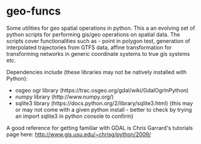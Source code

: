 # geo-funcs
Some utilities for geo spatial operations in python. This a an evolving set of python scripts for performing gis/geo operations on spatial data. The scripts cover functionalities such as - point in polygon test, generation of interpolated trajectories from GTFS data, affine transformation for transforming networks in generic coordinate systems to true gis systems etc. 

Dependencies include (these libraries may not be natively installed with Python): 
<ul style="list-style-type:disc">
  <li>osgeo ogr library (https://trac.osgeo.org/gdal/wiki/GdalOgrInPython)</li>
  <li>numpy library (http://www.numpy.org/)</li>
  <li>sqlite3 library (https://docs.python.org/2/library/sqlite3.html) {this may or may not come with a given python install - better to check by trying an import sqlite3 in python console to confirm}</li>
</ul> 

A good reference for getting familiar with GDAL is Chris Garrard's tutorials page here: http://www.gis.usu.edu/~chrisg/python/2009/
 
